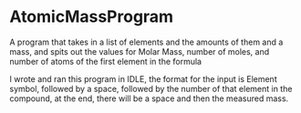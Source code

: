 AtomicMassProgram
=================

A program that takes in a list of elements and the amounts of them and a mass, and spits out the values for Molar Mass, number of moles, and number of atoms of the first element in the formula

I wrote and ran this program in IDLE, the format for the input is Element symbol, followed by a space, followed by the number of that element in the compound, at the end, there will be a space and then the measured mass.
